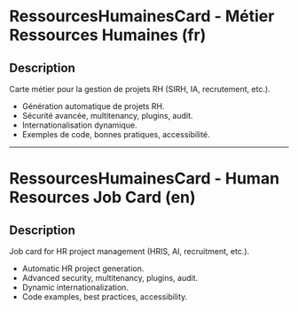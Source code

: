 # RessourcesHumainesCard - Métier Ressources Humaines (fr)

## Description
Carte métier pour la gestion de projets RH (SIRH, IA, recrutement, etc.).

- Génération automatique de projets RH.
- Sécurité avancée, multitenancy, plugins, audit.
- Internationalisation dynamique.
- Exemples de code, bonnes pratiques, accessibilité.

---

# RessourcesHumainesCard - Human Resources Job Card (en)

## Description
Job card for HR project management (HRIS, AI, recruitment, etc.).

- Automatic HR project generation.
- Advanced security, multitenancy, plugins, audit.
- Dynamic internationalization.
- Code examples, best practices, accessibility.
